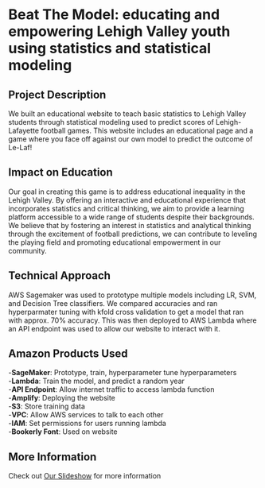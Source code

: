 # Beat The Model: educating and empowering Lehigh Valley youth using statistics and statistical modeling

## Project Description
We built an educational website to teach basic statistics to Lehigh Valley students through statistical modeling used to predict scores of Lehigh-Lafayette football games. This website includes an educational page and a game where you face off against our own model to predict the outcome of Le-Laf! 

## Impact on Education
Our goal in creating this game is to address educational inequality in the Lehigh Valley. By offering an interactive and educational experience that incorporates statistics and critical thinking, we aim to provide a learning platform accessible to a wide range of students despite their backgrounds. We believe that by fostering an interest in statistics and analytical thinking through the excitement of football predictions, we can contribute to leveling the playing field and promoting educational empowerment in our community.

## Technical Approach
AWS Sagemaker was used to prototype multiple models including LR, SVM, and Decision Tree classifiers. We compared accuracies and ran hyperparmater tuning with kfold cross validation to get a model that ran with approx. 70% accuracy. This was then deployed to AWS Lambda where an API endpoint was used to allow our website to interact with it.

## Amazon Products Used
-**SageMaker**: Prototype, train, hyperparameter tune hyperparameters  
-**Lambda**: Train the model, and predict a random year  
-**API Endpoint**: Allow internet traffic to access lambda function  
-**Amplify**: Deploying the website  
-**S3**: Store training data  
-**VPC**: Allow AWS services to talk to each other  
-**IAM**: Set permissions for users running lambda  
-**Bookerly Font**: Used on website  


## More Information
Check out [Our Slideshow](https://docs.google.com/presentation/d/1W1nTe5TKPeGjA40EOYCbuNmBvycZxur_eQeMa1QSNRI/edit?usp=sharing) for more information

